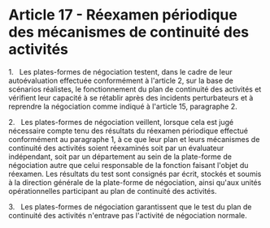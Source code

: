 # Article 17 - Réexamen périodique des mécanismes de continuité des activités


1.   Les plates-formes de négociation testent, dans le cadre de leur autoévaluation effectuée conformément à l'article 2, sur la base de scénarios réalistes, le fonctionnement du plan de continuité des activités et vérifient leur capacité à se rétablir après des incidents perturbateurs et à reprendre la négociation comme indiqué à l'article 15, paragraphe 2.

2.   Les plates-formes de négociation veillent, lorsque cela est jugé nécessaire compte tenu des résultats du réexamen périodique effectué conformément au paragraphe 1, à ce que leur plan et leurs mécanismes de continuité des activités soient réexaminés soit par un évaluateur indépendant, soit par un département au sein de la plate-forme de négociation autre que celui responsable de la fonction faisant l'objet du réexamen. Les résultats du test sont consignés par écrit, stockés et soumis à la direction générale de la plate-forme de négociation, ainsi qu'aux unités opérationnelles participant au plan de continuité des activités.

3.   Les plates-formes de négociation garantissent que le test du plan de continuité des activités n'entrave pas l'activité de négociation normale.
